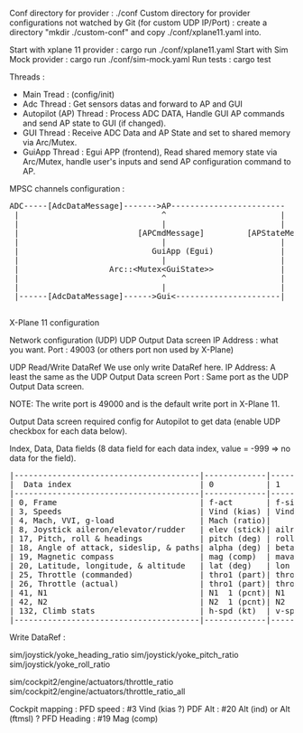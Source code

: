 
Conf directory for provider : ./conf
Custom directory for provider configurations not watched by Git (for custom UDP IP/Port) : create a directory "mkdir ./custom-conf" and copy ./conf/xplane11.yaml into.

Start with xplane 11 provider : cargo run ./conf/xplane11.yaml
Start with Sim Mock provider : cargo run ./conf/sim-mock.yaml
Run tests : cargo test

Threads : 
* Main Tread : (config/init)
* Adc Thread : Get sensors datas and forward to AP and GUI
* Autopilot (AP) Thread : Process ADC DATA, Handle GUI AP commands and send AP state to GUI (if changed).
* GUI Thread : Receive ADC Data and AP State and set to shared memory via Arc/Mutex.
* GuiApp Thread : Egui APP (frontend), Read shared memory state via Arc/Mutex, handle user's inputs and send AP configuration command to AP.


MPSC channels configuration : 

<pre>
ADC-----[AdcDataMessage]------->AP------------------------
 |                              ^                        |
 |                              |                        |
 |                         [APCmdMessage]         [APStateMessage]
 |                              |                        |
 |                            GuiApp (Egui)              |
 |                              |                        |
 |                   Arc::&lt;Mutex&lt;GuiState&gt;&gt;              |
 |                              ^                        |
 |                              |                        |
 |------[AdcDataMessage]------>Gui<----------------------|

</pre>

X-Plane 11 configuration

Network configuration (UDP)
UDP Output Data screen
IP Address : what you want.
Port : 49003 (or others port non used by X-Plane)

UDP Read/Write DataRef
We use only write DataRef here.
IP Address: A least the same as the UDP Output Data screen
Port : Same port as the UDP Output Data screen.

NOTE: The write port is 49000 and is the default write port in X-Plane 11.


Output Data screen required config for Autopilot to get data (enable UDP checkbox for each data below).

Index, Data, Data fields (8 data field for each data index, value = -999 => no data for the field).

<pre>
|---------------------------------------|-------------|--------------|--------------|-------------|--------------|--------------|--------------|-------------|
|  Data index                           | 0           | 1            | 2            | 3           | 4            | 5            | 6            | 7           |
|---------------------------------------|-------------|--------------|--------------|-------------|--------------|--------------|--------------|-------------|
| 0, Frame                              | f-act       | f-sim        |              | frame       | cpu (time)   | cpu (time)   | grnd (ratio) | flit (ratio)|
| 3, Speeds                             | Vind (kias) | Vind (keas)  | Vtrue (ktas) | Vtrue (ktgs)|              | Vind (mph)   | Vtrue (mphas)| Vtrue (mphg)|
| 4, Mach, VVI, g-load                  | Mach (ratio)|              | VVI (fpm)    |             | Gload (norml)| Gload (axial)| Gload (side) |             |
| 8, Joystick aileron/elevator/rudder   | elev (stick)| ailrn (stick)| ruddr (stick)|             |              |              |              |             |
| 17, Pitch, roll & headings            | pitch (deg) | roll (deg)   | hding (true) | hding (mag) |              |              |              |             | 
| 18, Angle of attack, sideslip, & paths| alpha (deg) | beta (deg)   | hpath (deg)  | vpath (deg) |              |              |              | slip (deg)  |
| 19, Magnetic compass                  | mag (comp)  | mavar (deg)  |              |             |              |              |              |             |
| 20, Latitude, longitude, & altitude   | lat (deg)   | lon (deg)    | alt (ftmsl)  | alt (ftagl) | on (runwy)   | alt (ind)    | lat (origin) | lon (origin)| 
| 25, Throttle (commanded)              | thro1 (part)| thro2 (part) |              |             |              |              |              |             |
| 26, Throttle (actual)                 | thro1 (part)| thro2 (part) |              |             |              |              |              |             |
| 41, N1                                | N1  1 (pcnt)| N1  2 (pcnt) |              |             |              |              |              |             |
| 42, N2                                | N2  1 (pcnt)| N2  2 (pcnt) |              |             |              |              |              |             |
| 132, Climb stats                      | h-spd (kt)  | v-spd (fpm)  |              | mult (VxVVI)|              |              |              |             |
|---------------------------------------|-------------|--------------|--------------|-------------|--------------|--------------|--------------|-------------|
</pre>
Write DataRef : 

sim/joystick/yoke_heading_ratio
sim/joystick/yoke_pitch_ratio
sim/joystick/yoke_roll_ratio

sim/cockpit2/engine/actuators/throttle_ratio
sim/cockpit2/engine/actuators/throttle_ratio_all


Cockpit mapping : 
PFD speed : #3 Vind (kias ?)
PDF Alt : #20  Alt (ind) or Alt (ftmsl) ?
PFD Heading : #19 Mag (comp)
